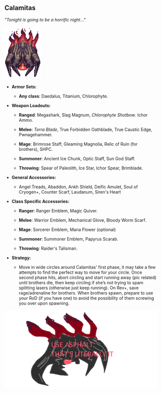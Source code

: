 ## Calamitas

*"Tonight is going to be a horrific night..."*

![image alt text](../public/BMbpD6rCZ1qoniF20u7H2A_img_39.png)

* **Armor Sets:**

    * **Any class**: Daedalus, Titanium, Chlorophyte.

* **Weapon Loadouts:**

    * **Ranged**: Megashark, Slag Magnum, *Chlorophyte Shotbow*. Ichor Ammo.

    * **Melee**: *Terra Blade*, True Forbidden Oathblade, True Caustic Edge, Pwnagehammer.

    * **Mage**: Brimrose Staff, Gleaming Magnolia, Relic of Ruin (for brothers), SHPC.

    * **Summoner**: Ancient Ice Chunk, Optic Staff, Sun God Staff.

    * **Throwing**: Spear of Paleolith, Ice Star, Ichor Spear, Brimblade.

* **General Accessories:**

    * Angel Treads, Abaddon, Ankh Shield, Deific Amulet, Soul of Cryogen+, Counter Scarf, Laudanum, Siren's Heart

* **Class Specific Accessories:**

    * **Ranger**: Ranger Emblem, Magic Quiver.

    * **Melee**: Warrior Emblem, Mechanical Glove, Bloody Worm Scarf.

    * **Mage**: Sorcerer Emblem, Mana Flower (optional)

    * **Summoner**: Summoner Emblem, Papyrus Scarab.

    * **Throwing**: Raider's Talisman.

* **Strategy:**

    * Move in wide circles around Calamitas' first phase, it may take a few attempts to find the perfect way to move for your circle. Once second phase hits, abort circling and start running away (pic related) until brothers die, then keep circling if she’s not trying to spam splitting lasers (otherwise just keep running). On Rev+, save rage/adrenaline for brothers. When brothers spawn, prepare to use your RoD (if you have one) to avoid the possibility of them screwing you over upon spawning.

![image alt text](../public/BMbpD6rCZ1qoniF20u7H2A_img_40.png)
